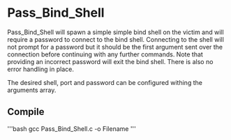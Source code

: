 # Pass_Bind_Shell

Pass_Bind_Shell will spawn a simple simple bind shell on the victim and will require a password to connect to the bind shell. Connecting to the shell will not prompt for a password but it should be the first argument sent over the connection before continuing with any further commands. Note that providing an incorrect password will exit the bind shell. There is also no error handling in place.

The desired shell, port and password can be configured withing the arguments array.

## Compile

'''bash
gcc Pass_Bind_Shell.c -o Filename
'''
